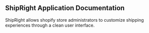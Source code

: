 ## ShipRight Application Documentation

ShipRight allows shopify store administrators to customize shipping experiences through a clean user interface.
